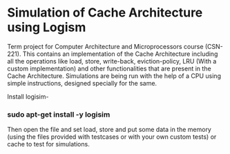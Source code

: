 # Simulation of Cache Architecture using Logism

Term project for Computer Architecture and Microprocessors course (CSN-221).
This contains an implementation of the Cache Architecture including all the operations like load, store, write-back, eviction-policy, LRU (With a custom implementation) and other functionalities that are present in the Cache Architecture.
Simulations are being run with the help of a CPU using simple instructions, designed specially for the same. 

Install logisim-
### sudo apt-get install -y logisim

Then open the file and set load, store and put some data in the memory (using the files provided with testcases or with your own custom tests) or cache to test for simulations.



